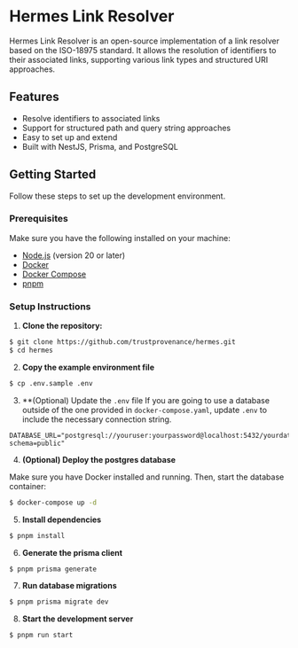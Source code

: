 # Hermes Link Resolver

Hermes Link Resolver is an open-source implementation of a link resolver based on the ISO-18975 standard. It allows the resolution of identifiers to their associated links, supporting various link types and structured URI approaches.

## Features

- Resolve identifiers to associated links
- Support for structured path and query string approaches
- Easy to set up and extend
- Built with NestJS, Prisma, and PostgreSQL

## Getting Started

Follow these steps to set up the development environment.

### Prerequisites

Make sure you have the following installed on your machine:

- [Node.js](https://nodejs.org/) (version 20 or later)
- [Docker](https://www.docker.com/)
- [Docker Compose](https://docs.docker.com/compose/)
- [pnpm](https://pnpm.io/)

### Setup Instructions

1. **Clone the repository:**
```bash
$ git clone https://github.com/trustprovenance/hermes.git
$ cd hermes
```

2. **Copy the example environment file**
```bash 
$ cp .env.sample .env
```

3. **(Optional) Update the `.env` file
If you are going to use a database outside of the one provided in `docker-compose.yaml`, update `.env` to include the necessary connection string.

```
DATABASE_URL="postgresql://youruser:yourpassword@localhost:5432/yourdatabase?schema=public"
```

4. **(Optional) Deploy the postgres database**

Make sure you have Docker installed and running. Then, start the database container:

```bash
$ docker-compose up -d
```

5. **Install dependencies**

```bash
$ pnpm install
```

6. **Generate the prisma client** 

```bash 
$ pnpm prisma generate
```

7. **Run database migrations**

```bash
$ pnpm prisma migrate dev
```

8. **Start the development server**

```bash 
$ pnpm run start
```